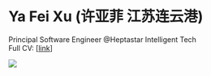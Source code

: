 # Ya Fei Xu (许亚菲 江苏连云港)

Principal Software Engineer @Heptastar Intelligent Tech  
Full CV: [[link](https://cv-xuyafei-v141000.pages.dev/)]



[![](//clustrmaps.com/map_v2.png?cl=0e1633&w=a&t=tt&d=ZEyQFXd6AhKiGuXzWw5CacldY3nE2Ujiv4HO4zmwEmQ&co=0b4975&ct=cdd4d9)](https://clustrmaps.com/site/19ncd)










